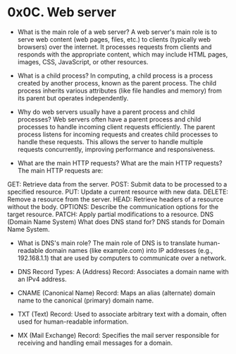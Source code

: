# 0x0C. Web server
* What is the main role of a web server?
A web server's main role is to serve web content (web pages, files, etc.) to clients (typically web browsers) over the internet. It processes requests from clients and responds with the appropriate content, which may include HTML pages, images, CSS, JavaScript, or other resources.

* What is a child process?
In computing, a child process is a process created by another process, known as the parent process. The child process inherits various attributes (like file handles and memory) from its parent but operates independently.

* Why do web servers usually have a parent process and child processes?
Web servers often have a parent process and child processes to handle incoming client requests efficiently. The parent process listens for incoming requests and creates child processes to handle these requests. This allows the server to handle multiple requests concurrently, improving performance and responsiveness.

* What are the main HTTP requests?
What are the main HTTP requests?
The main HTTP requests are:

GET: Retrieve data from the server.
POST: Submit data to be processed to a specified resource.
PUT: Update a current resource with new data.
DELETE: Remove a resource from the server.
HEAD: Retrieve headers of a resource without the body.
OPTIONS: Describe the communication options for the target resource.
PATCH: Apply partial modifications to a resource.
DNS (Domain Name System)
What does DNS stand for?
DNS stands for Domain Name System.

* What is DNS's main role?
The main role of DNS is to translate human-readable domain names (like example.com) into IP addresses (e.g., 192.168.1.1) that are used by computers to communicate over a network.

* DNS Record Types:
A (Address) Record:
Associates a domain name with an IPv4 address.

* CNAME (Canonical Name) Record:
Maps an alias (alternate) domain name to the canonical (primary) domain name.

* TXT (Text) Record:
Used to associate arbitrary text with a domain, often used for human-readable information.

* MX (Mail Exchange) Record:
Specifies the mail server responsible for receiving and handling email messages for a domain.
